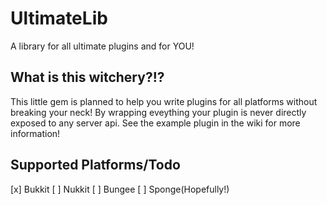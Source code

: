 # UltimateLib
A library for all ultimate plugins and for YOU!

## What is this witchery?!?
This little gem is planned to help you write plugins for all platforms without breaking your neck!
By wrapping eveything your plugin is never directly exposed to any server api.
See the example plugin in the wiki for more information!


## Supported Platforms/Todo
[x] Bukkit
[ ] Nukkit
[ ] Bungee
[ ] Sponge(Hopefully!)
